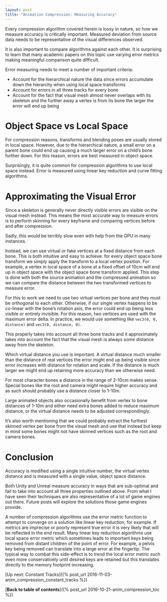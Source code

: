 ```yaml
---
layout: post
title: "Animation Compression: Measuring Accuracy"
---
```

Every compression algorithm covered herein is lossy in nature, so how we measure accuracy is critically important. Measured deviation from source data needs to be representative of the visual differences observed.

It is also important to compare algorithms against each other. It is surprising to learn that many academic papers on this topic use varying error metrics making meaningful comparison quite difficult.

Error measuring needs to meet a number of important criteria:

*   Account for the hierarchical nature the data since errors accumulate down the hierarchy when using local space transforms
*   Account for errors in all three tracks for every bone
*   Account for the fact that visual mesh almost never overlaps with its skeleton and the further away a vertex is from its bone the larger the error will end up being

# Object Space vs Local Space
For compression reasons, transforms and blending poses are usually stored in local space. However, due to the hierarchical nature, a small error on a parent bone could end up causing a much larger error on a child’s bone further down. For this reason, errors are best measured in object space.

Surprisingly, it is quite common for compression algorithms to use local space instead. Error is measured using linear key reduction and curve fitting algorithms.

# Approximating the Visual Error
Since a skeleton is generally never directly visible errors are visible on the visual mesh instead. This means the most accurate way to measure errors is to perform skinning for every keyframe and comparing vertices before and after compression.

Sadly, this would be terribly slow even with help from the GPU in many instances.

Instead, we can use virtual or fake vertices at a fixed distance from each bone. This is both intuitive and easy to achieve: for every object space bone transform we simply apply the transform to a local vertex position. For example, a vertex in local space of a bone at a fixed offset of 10cm will end up in object space with the object space bone transform applied. This step is done with both the source animation and the compressed animation so we can compare the distance between the two transformed vertices to measure error.

For this to work we need to use two virtual vertices per bone and they must be orthogonal to each other. Otherwise, if our single vertex happens to be co-linear with the bone’s rotation axis, the error could end up being less visible or entirely invisible. For this reason, two vertices are used with the maximum error delta. In practice, we would use something like `vec3(0, 0, distance)` and `vec3(0, distance, 0)`.

This properly takes into account all three bone tracks and it approximately takes into account the fact that the visual mesh is always some distance away from the skeleton.

Which virtual distance you use is important. A virtual distance much smaller than the distance of real vertices the error might end up being visible since error increases with distance for rotation and scale. If the distance is much larger we might end up retaining more accuracy than we otherwise need.

For most character bones a distance in the range of 2-10cm makes sense. Special bones like the root and camera might require higher accuracy and as such should probably use a distance closer to 1-10m.

Large animated objects also occasionally benefit from vertex to bone distances of 1-10m and either need extra bones added to reduce maximum distance, or the virtual distance needs to be adjusted correspondingly.

It’s also worth mentioning that we could probably extract the furthest skinned vertex per bone from the visual mesh and use that instead but keep in mind some bones might not have skinned vertices such as the root and camera bones.

# Conclusion
Accuracy is modified using a single intuitive number, the virtual vertex distance and is measured with a single value, object space distance.

Both Unity and Unreal measure accuracy in ways that are sub-optimal and fail to take into account all three properties outlined above. From what I have seen their techniques are also representative of a lot of game engines out there. Future posts will explore the solutions those game engines provide.

A number of compression algorithms use the error metric function to attempt to converge on a solution like linear key reduction, for example. If metrics are imprecise or poorly represent true error it is very likely that will be reflected in the end result. Many linear key reduction algorithms use local space error metric which sometimes leads to important keys being removed from distant children of the point of error. For example, a pelvis key being removed can translate into a large error at the fingertip. The typical way to combat this side-effect is to trend the local error metric such even more conservatively until desired keys are retained but this translates directly to the memory footprint increasing.


[Up next: Constant Tracks]({% post_url 2016-11-03-anim_compression_constant_tracks %})

[**Back to table of contents**]({% post_url 2016-10-21-anim_compression_toc %})
